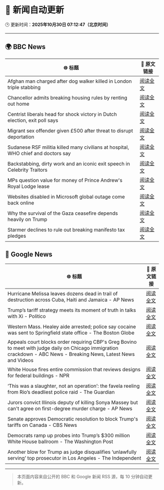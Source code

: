 # 🧠 新闻自动更新

🕒 更新时间：**2025年10月30日 07:12:47（北京时间）**

---

## 🌍 BBC News

| 🌐 标题 | 🔗 原文链接 |
|--------|-------------|
| Afghan man charged after dog walker killed in London triple stabbing | [阅读全文](https://www.bbc.com/news/articles/c2lp7wx740go?at_medium=RSS&at_campaign=rss) |
| Chancellor admits breaking housing rules by renting out home | [阅读全文](https://www.bbc.com/news/articles/cd04d0yxnrvo?at_medium=RSS&at_campaign=rss) |
| Centrist liberals head for shock victory  in Dutch election, exit poll says | [阅读全文](https://www.bbc.com/news/articles/cpwvy4w875vo?at_medium=RSS&at_campaign=rss) |
| Migrant sex offender given £500 after threat to disrupt deportation | [阅读全文](https://www.bbc.com/news/articles/cly9rxlvp85o?at_medium=RSS&at_campaign=rss) |
| Sudanese RSF militia killed many civilians at hospital, WHO chief and doctors say | [阅读全文](https://www.bbc.com/news/articles/c364jgkge46o?at_medium=RSS&at_campaign=rss) |
| Backstabbing, dirty work and an iconic exit speech in Celebrity Traitors | [阅读全文](https://www.bbc.com/news/articles/c98n7k67y95o?at_medium=RSS&at_campaign=rss) |
| MPs question value for money of Prince Andrew's Royal Lodge lease | [阅读全文](https://www.bbc.com/news/articles/cwyp5z049dlo?at_medium=RSS&at_campaign=rss) |
| Websites disabled in Microsoft global outage come back online | [阅读全文](https://www.bbc.com/news/articles/c3rj45n4x5eo?at_medium=RSS&at_campaign=rss) |
| Why the survival of the Gaza ceasefire depends heavily on Trump | [阅读全文](https://www.bbc.com/news/articles/ckgk4x5ze3mo?at_medium=RSS&at_campaign=rss) |
| Starmer declines to rule out breaking manifesto tax pledges | [阅读全文](https://www.bbc.com/news/articles/cz7p15z1y45o?at_medium=RSS&at_campaign=rss) |

## 📰 Google News

| 🌐 标题 | 🔗 原文链接 |
|--------|-------------|
| Hurricane Melissa leaves dozens dead in trail of destruction across Cuba, Haiti and Jamaica - AP News | [阅读全文](https://news.google.com/rss/articles/CBMiqAFBVV95cUxPelZXbnVFOWh1TkpudHJVclE2eVVraDdFSTVxOExKU0pWN3JTLXJvVlVzMnlYbm82b2YyQ1dNVndvb1MtWHFCYUw4OGdRc0t6WVU3VElqOTZKTjktUmtvOTNJaklpQmNuc3lVSHdfMVI5QUJqclVFUnVMT2pKczZYeUt6cC14ck5wYmdBR05XbXgxOHJWSDhrQU15UHBqME5vZ0xhZnhacjg?oc=5) |
| Trump’s tariff strategy meets its moment of truth in talks with Xi - Politico | [阅读全文](https://news.google.com/rss/articles/CBMigAFBVV95cUxPM0JjODRHRlhqUjZVckRvX052dFVyMFZ3VXBtNmF5dnNteGpNZHltS0xBQS1aQzBES1F3VVFvQ3FibzRjNW5fc3dXU0hYTS1xYmRERmMzcTZaSy1ieEJVc1VDYlgyLWtuTmh6NGxGYzQ2QUZUaWoxb1UwdV8wM0V5VQ?oc=5) |
| Western Mass. Healey aide arrested; police say cocaine was sent to Springfield state office - The Boston Globe | [阅读全文](https://news.google.com/rss/articles/CBMilAFBVV95cUxOaTBTeGxvMzJuTkNEVDk1VDZlSmkzUzBuQTRpUlpJQVlfV3dseUNLY2lIeThBc0NuemxMNFNKcTNDOU8yZVVfOXVWVUxpX2VUQzRtaEppUF9mVnZlcDdqMkhYSzVaRkViTEVIaENZeUhoalQwUXRtb0YtdUd1V01HS05rY3FFZGFfTTVDYXNab0F5R3F5?oc=5) |
| Appeals court blocks order requiring CBP's Greg Bovino to meet with judge daily on Chicago immigration crackdown - ABC News - Breaking News, Latest News and Videos | [阅读全文](https://news.google.com/rss/articles/CBMinwFBVV95cUxNU29kXzc2dGxET0dFanQ4SE1nSF90WEdTVVJTZWozQlZERmVXYksycm1sLWxSUGNyemJnSU1hdmlYTWxyc2hfZjBvVzZfeVFXMk0xZEVqVHFRZnQwZlE5b2VVSjgxd0pWd1d0OTM3ZHVzaWltQTNZY2Q4RWFodEhZbFhmTzJ3bXJTVTNFOVpxWGt0b2FhQ2g5UEVKMHJ0a0nSAaQBQVVfeXFMTU1Fa0FMODV5OERYTHZEYU9SZVR5bFRiNkR6Z1VhcXVBT0pVNDVZLUl5MDdFYkVWYUdsN1RZMmNOOHZtVTZIWnQ0N1QyVHpERGNoUE82MVNGQkdUb010eUUtYzJIX0xSeHZNd0Zxbnl6VFF6YVNIMGQ5U2dDbWZJVmh5ejNXZjFHaGY4NU9kWUlNWDhnRzZ5ZXd1TkRiMWxPaExxVDg?oc=5) |
| White House fires entire commission that reviews designs for federal buildings - NPR | [阅读全文](https://news.google.com/rss/articles/CBMihAFBVV95cUxPUXRCcmNVMmxrTndwS3NBR05vclllaVpOVENvRkcyOTAxZi1yV2YtZXA1NVNCOG9TN1lrMjdEZ21vbnFMalZtQ09VNUpIWDZCUlp5NTYtZ2dEOU53VlRiMlhPa0RfaXZlc3NhNFViWXR3UThFNlZQTV9tX2JadE44NFJ1aEE?oc=5) |
| ‘This was a slaughter, not an operation’: the favela reeling from Rio’s deadliest police raid - The Guardian | [阅读全文](https://news.google.com/rss/articles/CBMimAFBVV95cUxQWGRwanRWcXF0Vm5YWmFLOFlFaW1aclFGVzdueUZvd0c4S2s3TG83VGpUbEp0X1B0WTdiU0t4UlQ3QmUtXy1VV1Y0VXJpM05sUkREaGR5NTR0Uml2VHlVQld2aXZjcWNJTktFUEJhNngxX25Dd2NiWkxLUEg5ZjRoQU5pSE50QWFZYjAza01uR2FWVm1TNUxSMQ?oc=5) |
| Jurors convict Illinois deputy of killing Sonya Massey but can't agree on first-degree murder charge - AP News | [阅读全文](https://news.google.com/rss/articles/CBMilgFBVV95cUxQOG5uQ0w0NXd6dWtVR0JyN1pVRGFCQWhkSmEyMkF0eDRrUjVSNTh0OTA5R3l6dHdzMDM3S01ZNUo1RG5SLXhMSmhLSG9kMUVqcGRXOXlYSmlHamFLZ1pEdG9mQld1d3JjVm9ka0lZbVd2TXR5OGg4M1VQYjVlc1lYVU9TTDVtM2wzMVFFUWV3QUhWSm5vOXc?oc=5) |
| Senate approves Democratic resolution to block Trump's tariffs on Canada - CBS News | [阅读全文](https://news.google.com/rss/articles/CBMiaEFVX3lxTE9DaS1UdXBMZmhHRVlsT2ZVMTF3b3VfeE5FT3QxWnBMM0VjQXFIOUZrb3VMVFVpaHFvVTVuUE5xejNGVG1KN3BnYjBSYVBORjFDVjg3SDczbEJibDk4bXBRTUpHc2dWMGF40gFuQVVfeXFMTXhjZU11MjN0ZWd4cHp4QTVhcFo1M3RvcWs5eWlhWHU0cTl1RkZMQmZRbTJ2bWZCb1UzZk9RM2F5c1Fld05Xa2RJOEdQcnFvVWJBUWZjQzVBdkF6YjlhN0lYTTRWZTNTQVlzX0JROHc?oc=5) |
| Democrats ramp up probes into Trump’s $300 million White House ballroom - The Washington Post | [阅读全文](https://news.google.com/rss/articles/CBMilAFBVV95cUxOYW1Za1Y1VU1kY2Iyb3p3SVA1MTJHRDhxSE9xS3FJWTBXRDV2WVcwb2t4WWQ1OThSQkM1MDhFc3VBbDlVSHpyU2d0aGhDQUwtSmJWYXFsa1dFdVhtdzBnVUUzcHY0OExwaFhLX21pa3B3Vl9heXdOM0s3bUZhWkNxeXlxdnl3RWYxYXVhQ2g5N014MFRw?oc=5) |
| Another blow for Trump as judge disqualifies ‘unlawfully serving’ top prosecutor in Los Angeles - The Independent | [阅读全文](https://news.google.com/rss/articles/CBMixAFBVV95cUxOUXZWYXNfdDdpREswSmVNOUhxVEJWSGR4RW10eFo2RDBnZm9qWk5hTHMxMGtUcmpJXzYyT2pJNjVvYVdnUUNfcUFKcGpMWGRGQjg5b3V1REJ6RExKNXNMa3ItVXExZGJ0cTM3LURQeEpIczlrMGYwQWZ6WmRvMEp0SXREaTZCdUF6bkVycV9xYWl3QnB6UGxFNGpnSzNsNmVvTkc1ZWN3LXZOOVJnNlRQUVU4UzBqdTVacC1YSmNJYVVBR09x?oc=5) |

---
> 本页面内容来自公开的 BBC 和 Google 新闻 RSS 源，每 10 分钟自动更新。